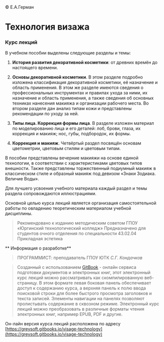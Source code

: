 &copy; Е.А.Герман

# Технология визажа
### Курс лекций



В учебном пособии выделены следующие разделы и темы:

1. **История развития декоративной косметики**: от древних времён до настоящего времени.

2. **Основы декоративной косметики**.
В этом разделе подробно изложена классификация декоративной косметики, её назначение и область применения. В этом же разделе имеются сведения о профессиональных инструментах и правилах ухода за ними, их назначение и область применения, а также сведения об основных техниках нанесения макияжа и организации рабочего места. Во втором разделе дан анализ типам кожи и представлены рекомендации по уходу за ней.

3. **Типы лица. Коррекция формы лица**.
В разделе изложен материал по моделированию лица и его деталей: лоб, брови, глаза, их коррекция и макияж; нос, губы, подбородок, их формы.

4. **Коррекция и макияж**.
Четвёртый раздел посвящён основам цветометрии, цветовым стилям и цветовым типам.

В пособии представлены вечерние макияжи на основе единой технологии, в соответствии с характеристиками цветовых типов внешности. Также  представлены торжественный подиумный макияж в классическом стиле и образный макияж под девизом «Знаки Зодиака. Величие Воды».

Для лучшего усвоения учебного материала каждый раздел и темы раздела сопровождаются иллюстрациями.

Основной целью курса лекций является организация самостоятельной работы по овладению теоретическим материалом учебной дисциплины.


> Рекомендовано к изданию методическим советом ГПОУ «Юргинский технологический колледж»
> Предназначено для студентов очного отделения по специальности 43.02.04 Прикладная эстетика



** Информация о разработке**

> ПРОГРАММИСТ: преподаватель ГПОУ ЮТК *С.Г. Кондачков*

> Созданный с использованием [GitBook](https://gitbook.com) - онлайн сервиса подготовки документов и электронных книг, этот электронный курс лекций можно  рассматривать как скомпилированную веб-страницу. В этом формате левая боковая панель обеспечивает доступ к содержанию курса, а верхняя панель к полю ввода поисковой строки для более быстрого просмотра заголовков и текста записей. Элементы навигации на панелях позволяют пролистывать содержание в сквозном режиме. Электронный курс лекций можно преобразовать в различные форматы чтения электронных книг, например EPUB, PDF и другие.

Он-лайн версия курса лекций расположена по адресу [https://greysoft.gitbooks.io/visage-technology](https://greysoft.gitbooks.io/visage-technology)

